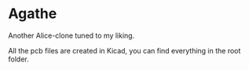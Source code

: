 # Agathe
Another Alice-clone tuned to my liking.

All the pcb files are created in Kicad, you can find everything in the root folder.

